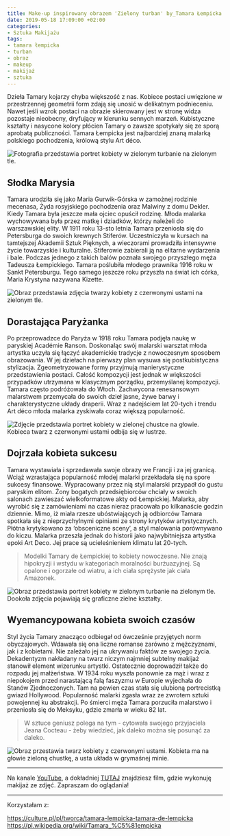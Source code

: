 ```yaml
---
title: Make-up inspirowany obrazem 'Zielony turban' by_Tamara Łempicka
date: 2019-05-18 17:09:00 +02:00
categories:
- Sztuka Makijażu
tags:
- tamara łempicka
- turban
- obraz
- makeup
- makijaż
- sztuka
---
```


Dzieła Tamary kojarzy chyba większość z nas. Kobiece postaci uwięzione w przestrzennej geometrii form zdają się unosić w delikatnym podnieceniu. Nawet jeśli wzrok postaci na obrazie skierowany jest w stronę widza pozostaje nieobecny, dryfujący w kierunku sennych marzeń. Kubistyczne kształty i nasycone kolory płócien Tamary o zawsze spotykały się ze sporą aprobatą publiczności. Tamara Łempicka jest najbardziej znaną malarką polskiego pochodzenia, królową stylu Art déco.

![Fotografia przedstawia portret kobiety w zielonym turbanie na zielonym tle.](https://assets1.ello.co/uploads/asset/attachment/9562073/ello-optimized-aa019890.jpg)

## Słodka Marysia

Tamara urodziła się jako Maria Gurwik-Górska w zamożnej rodzinie mecenasa, Żyda rosyjskiego pochodzenia oraz Malwiny z domu Dekler. Kiedy Tamara była jeszcze mała ojciec opuścił rodzinę. Młoda malarka wychowywana była przez matkę i dziadków, którzy należeli do warszawskiej elity. W 1911 roku 13-sto letnia Tamara przeniosła się do Petersburga do swoich krewnych Stiferów. Uczestniczyła w kursach na tamtejszej Akademii Sztuk Pięknych, a wieczorami prowadziła intensywne życie towarzyskie i kulturalne. Stiferowie zabierali ją na elitarne wydarzenia i bale. Podczas jednego z takich balów poznała swojego przyszłego męża Tadeusza Łempickiego. Tamara poślubiła młodego prawnika 1916 roku w Sankt Petersburgu. Tego samego jeszcze roku przyszła na świat ich córka, Maria Krystyna nazywana Kizette.

![Obraz przedstawia zdjęcia twarzy kobiety z czerwonymi ustami na zielonym tle.](https://assets0.ello.co/uploads/asset/attachment/9562080/ello-optimized-16463379.jpg)

## Dorastająca Paryżanka

Po przeprowadzce do Paryża w 1918 roku Tamara podjęła naukę w paryskiej Académie Ranson. Doskonaląc swój malarski warsztat młoda artystka uczyła się łączyć akademickie tradycje z nowoczesnym sposobem obrazowania. W jej dziełach na pierwszy plan wysuwa się postkubistyczna stylizacja. Zgeometryzowane formy przyjmują manierystyczne przedstawienia postaci. Całość kompozycji jest jednak w większości przypadków utrzymana w klasycznym porządku, przemyślanej kompozycji. Tamara często podróżowała do Włoch. Zachwycona renesansowym malarstwem przemycała do swoich dzieł jasne, żywe barwy i charakterystyczne układy draperii. Wraz z nadejściem lat 20-tych i trendu Art déco młoda malarka zyskiwała coraz większą popularność. 

![Zdjęcie przedstawia portret kobiety w zielonej chustce na głowie. Kobieca twarz z czerwonymi ustami odbija się w lustrze.](https://assets2.ello.co/uploads/asset/attachment/9562083/ello-optimized-2180f3b3.jpg)


## Dojrzała kobieta sukcesu

Tamara wystawiała i sprzedawała swoje obrazy we Francji i za jej granicą. Wciąż wzrastająca popularność młodej malarki przekładała się na spore sukcesy finansowe. Wypracowany przez nią styl malarski przypadł do gustu paryskim elitom. Żony bogatych przedsiębiorców chciały w swoich salonach zawieszać wielkoformatowe akty od Łempickiej. Malarka, aby wyrobić się z zamówieniami na czas nieraz pracowała po kilkanaście godzin dziennie. Mimo, iż miała rzesze ubóstwiających ją odbiorców Tamara spotkała się z nieprzychylnymi opiniami ze strony krytyków artystycznych. Płótna krytykowano za ‘obsceniczne sceny’, a styl malowania porównywano do kiczu. Malarka przeszła jednak do historii jako najwybitniejsza artystka epoki Art Deco. Jej prace są ucieleśnieniem klimatu lat 20-tych.

>
> Modelki Tamary de Łempickiej to kobiety nowoczesne. Nie znają hipokryzji i wstydu w kategoriach moralności burżuazyjnej. Są opalone i ogorzałe od wiatru, a ich ciała sprężyste jak ciała Amazonek.

![Obraz przedstawia portret kobiety w zielonym turbanie na zielonym tle. Dookoła zdjęcia pojawiają się graficzne zielne kształty.](https://assets2.ello.co/uploads/asset/attachment/9562086/ello-optimized-5f4ddcbb.jpg)

## Wyemancypowana kobieta swoich czasów

Styl życia Tamary znacząco odbiegał od ówcześnie przyjętych norm obyczajowych. Wdawała się ona liczne romanse zarówno z mężczyznami, jak i z kobietami. Nie zależało jej na ukrywaniu faktów ze swojego życia. Dekadentyzm nakładany na twarz niczym najmniej subtelny makijaż stanowił element wizerunku artystki. Ostatecznie doprowadził także do rozpadu jej małżeństwa. W 1934 roku wyszła ponownie za mąż i wraz z niepokojem przed narastającą falą faszyzmu w Europie wyjechała do Stanów Zjednoczonych. Tam na pewien czas stała się ulubioną portrecistką gwiazd Hollywood. Popularność malarki zgasła wraz ze zwrotem sztuki powojennej ku abstrakcji. Po śmierci męża Tamara porzuciła malarstwo i przeniosła się do Meksyku, gdzie zmarła w wieku 82 lat.

>
> W sztuce geniusz polega na tym - cytowała swojego przyjaciela Jeana Cocteau - żeby wiedzieć, jak daleko można się posunąć za daleko.

![Obraz przestawia twarz kobiety z czerwonymi ustami. Kobieta ma na głowie zieloną chustkę, a usta układa w grymaśnej minie.](https://assets0.ello.co/uploads/asset/attachment/9562087/ello-optimized-22708e21.jpg)

-----------------------

Na kanale [YouTube](http://youtube.com/SztukaUniwersalna), a dokładniej [TUTAJ](https://youtu.be/VBoaoNNp4Fw) znajdziesz film, gdzie wykonuję makijaż ze zdjęć.
Zapraszam do oglądania!

-----------------------


Korzystałam z:

https://culture.pl/pl/tworca/tamara-lempicka-tamara-de-lempicka
https://pl.wikipedia.org/wiki/Tamara_%C5%81empicka